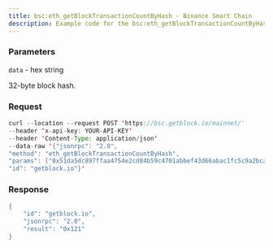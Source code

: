 ```yaml
---
title: bsc:eth_getBlockTransactionCountByHash - Binance Smart Chain
description: Example code for the bsc:eth_getBlockTransactionCountByHash json-rpc method. Сomplete guide on how to use bsc:eth_getBlockTransactionCountByHash json-rpc in GetBlock.io Web3 documentation.
---
```


### Parameters


`data` - hex string

32-byte block hash.

### Request

``` java
curl --location --request POST 'https://bsc.getblock.io/mainnet/' 
--header 'x-api-key: YOUR-API-KEY' 
--header 'Content-Type: application/json' 
--data-raw '{"jsonrpc": "2.0",
"method": "eth_getBlockTransactionCountByHash",
"params": ["0x51da5dc897ffaa4754e2cd84b59c4701abbef43d66abac1fc5c9a2bcaf3455f3"],
"id": "getblock.io"}'
```

###  Response

``` java
{
    "id": "getblock.io",
    "jsonrpc": "2.0",
    "result": "0x121"
}
```

